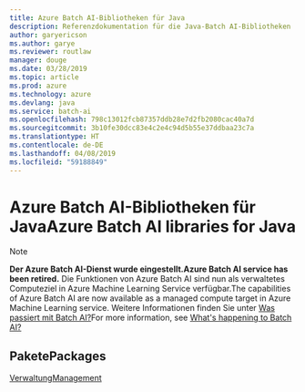 ```yaml
---
title: Azure Batch AI-Bibliotheken für Java
description: Referenzdokumentation für die Java-Batch AI-Bibliotheken
author: garyericson
ms.author: garye
ms.reviewer: routlaw
manager: douge
ms.date: 03/28/2019
ms.topic: article
ms.prod: azure
ms.technology: azure
ms.devlang: java
ms.service: batch-ai
ms.openlocfilehash: 798c13012fcb87357ddb28e7d2fb2080cac40a7d
ms.sourcegitcommit: 3b10fe30dcc83e4c2e4c94d5b55e37ddbaa23c7a
ms.translationtype: HT
ms.contentlocale: de-DE
ms.lasthandoff: 04/08/2019
ms.locfileid: "59188849"
---
```

# <a name="azure-batch-ai-libraries-for-java"></a><span data-ttu-id="7f154-103">Azure Batch AI-Bibliotheken für Java</span><span class="sxs-lookup"><span data-stu-id="7f154-103">Azure Batch AI libraries for Java</span></span>

>[!Note]
><span data-ttu-id="7f154-104">**Der Azure Batch AI-Dienst wurde eingestellt.**</span><span class="sxs-lookup"><span data-stu-id="7f154-104">**Azure Batch AI service has been retired.**</span></span> <span data-ttu-id="7f154-105">Die Funktionen von Azure Batch AI sind nun als verwaltetes Computeziel in Azure Machine Learning Service verfügbar.</span><span class="sxs-lookup"><span data-stu-id="7f154-105">The capabilities of Azure Batch AI are now available as a managed compute target in Azure Machine Learning service.</span></span> <span data-ttu-id="7f154-106">Weitere Informationen finden Sie unter [Was passiert mit Batch AI?](https://aka.ms/batchai-retirement)</span><span class="sxs-lookup"><span data-stu-id="7f154-106">For more information, see [What's happening to Batch AI?](https://aka.ms/batchai-retirement)</span></span>

## <a name="packages"></a><span data-ttu-id="7f154-107">Pakete</span><span class="sxs-lookup"><span data-stu-id="7f154-107">Packages</span></span>

[<span data-ttu-id="7f154-108">Verwaltung</span><span class="sxs-lookup"><span data-stu-id="7f154-108">Management</span></span>](/java/api/overview/azure/batchai/management)